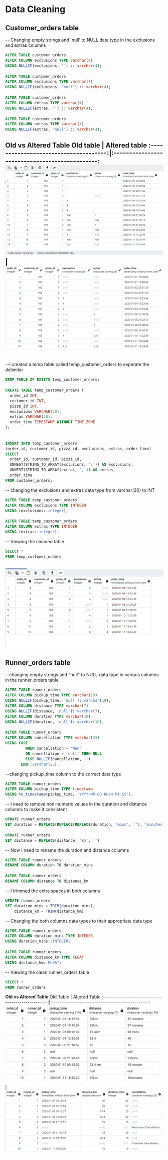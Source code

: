 # Data Cleaning

## Customer_orders table

-- Changing empty strings and 'null' to NULL data type in the exclusions and extras columns

```SQL
ALTER TABLE customer_orders
ALTER COLUMN exclusions TYPE varchar(4)
USING NULLIF(exclusions, '') :: varchar(4);

ALTER TABLE customer_orders
ALTER COLUMN exclusions TYPE varchar(4)
USING NULLIF(exclusions, 'null') :: varchar(4);

ALTER TABLE customer_orders
ALTER COLUMN extras TYPE varchar(4)
USING NULLIF(extras, '') :: varchar(4);

ALTER TABLE customer_orders
ALTER COLUMN extras TYPE varchar(4)
USING NULLIF(extras, 'null') :: varchar(4);

```


**Old vs Altered Table**
	Old table	  	       | 	Altered table
:-------------------------------------:|:----------------------------------------------:
![](https://github.com/Berry-of-Tech/8-Week-SQL-Challenge-Case-study-2/blob/main/Old%20customer%20order%20table.png)|![](https://github.com/Berry-of-Tech/8-Week-SQL-Challenge-Case-study-2/blob/main/clean%20customer%20orders%20table.png)
---


--I created a temp table called temp_customer_orders to seperate the delimiter

```sql
DROP TABLE IF EXISTS temp_customer_orders;

CREATE TABLE temp_customer_orders (
  order_id INT,
  customer_id INT,
  pizza_id INT,
  exclusions VARCHAR(20),
  extras VARCHAR(20),
  order_time TIMESTAMP WITHOUT TIME ZONE
);


INSERT INTO temp_customer_orders
(order_id, customer_id, pizza_id, exclusions, extras, order_time)
SELECT 
  order_id, customer_id, pizza_id,
  UNNEST(STRING_TO_ARRAY(exclusions, ',')) AS exclusions,
  UNNEST(STRING_TO_ARRAY(extras, ',')) AS extras,
  order_time	
FROM customer_orders;

```

-- changing the exclusions and extras data type from varchar(20) to INT

```sql
ALTER TABLE temp_customer_orders
ALTER COLUMN exclusions TYPE INTEGER 
USING (exclusions::integer);

ALTER TABLE temp_customer_orders
ALTER COLUMN extras TYPE INTEGER 
USING (extras::integer);

```

-- Viewing the cleaned table

```sql
SELECT *
FROM temp_customer_orders
```
![](https://github.com/Berry-of-Tech/8-Week-SQL-Challenge-Case-study-2/blob/main/Temp%20customer%20orders%20table.png)
---

## Runner_orders table

--changing empty strings and "null" to NULL data type in various columns in the runner_orders table
```sql
ALTER TABLE runner_orders
ALTER COLUMN pickup_time TYPE varchar(19) 
USING NULLIF(pickup_time, 'null')::varchar(19),
ALTER COLUMN distance TYPE varchar(7)
USING NULLIF(distance, 'null')::varchar(7),
ALTER COLUMN duration TYPE varchar(10) 
USING NULLIF(duration, 'null')::varchar(10);

ALTER TABLE runner_orders 
ALTER COLUMN cancellation TYPE varchar(23) 
USING CASE 
         WHEN cancellation = 'Nan'
		 OR cancellation = 'null' THEN NULL
         ELSE NULLIF(cancellation, '') 
       END::varchar(23);
```

--changing pickup_time column to the correct data type
```sql
ALTER TABLE runner_orders
ALTER COLUMN pickup_time TYPE timestamp 
USING to_timestamp(pickup_time, 'YYYY-MM-DD HH24:MI:SS');
```

-- I need to remove non-numeric values in the duration and distance columns to make it consistent
```sql
UPDATE runner_orders
SET duration = REPLACE(REPLACE(REPLACE(duration, 'mins', ''), 'minutes', ''), 'minute', '')

UPDATE runner_orders
SET distance = REPLACE(distance, 'km', '')
```

-- Now I need to rename the duration and distance columns

```SQL
ALTER TABLE runner_orders
RENAME COLUMN duration TO duration_mins

ALTER TABLE runner_orders
RENAME COLUMN distance TO distance_km
```

-- I trimmed the extra spaces in both columns

```sql
UPDATE runner_orders
SET duration_mins = TRIM(duration_mins), 
	distance_km = TRIM(distance_km)

```

-- Changing the both columns data types to their appropriate data type

```SQL
ALTER TABLE runner_orders
ALTER COLUMN duration_mins TYPE INTEGER
USING duration_mins::INTEGER;

ALTER TABLE runner_orders
ALTER COLUMN distance_km TYPE FLOAT
USING distance_km::FLOAT;
```

-- Viewing the clean runner_orders table

~~~sql
SELECT *
FROM runner_orders
~~~

**Old vs Altered Table** 
		Old Table                                       | 	Altered Table
:--------------------------------------------------:|:------------------------------------------------:
![](https://github.com/Berry-of-Tech/8-Week-SQL-Challenge-Case-study-2/blob/main/Old%20runner%20orders%20table.png)|![](https://github.com/Berry-of-Tech/8-Week-SQL-Challenge-Case-study-2/blob/main/clean%20runner%20orders%20table.png)
